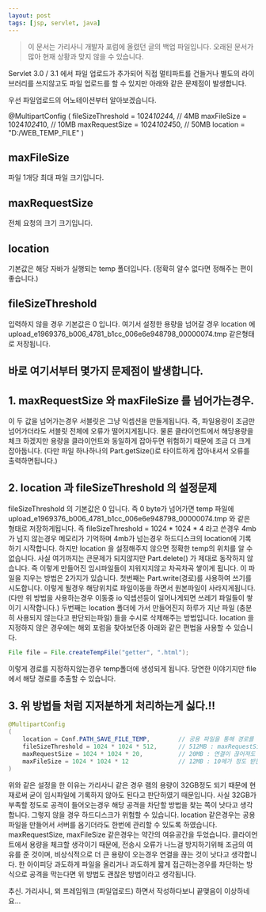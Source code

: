 ```yaml
---
layout: post
tags: [jsp, servlet, java]
---
```


> 이 문서는 가리사니 개발자 포럼에 올렸던 글의 백업 파일입니다.
오래된 문서가 많아 현재 상황과 맞지 않을 수 있습니다.


Servlet 3.0 / 3.1 에서 파일 업로드가 추가되어 직접 멀티파트를 건들거나 별도의 라이브러리를 쓰지않고도 파일 업로드를 할 수 있지만 아래와 같은 문제점이 발생합니다.

우선 파일업로드의 어노테이션부터 알아보겠습니다.

@MultipartConfig
(
	fileSizeThreshold = 1024*1024*4,	// 4MB
	maxFileSize = 1024*1024*10,		// 10MB
	maxRequestSize = 1024*1024*50,	// 50MB
	location = "D:/WEB_TEMP_FILE"
)

## maxFileSize
파일 1개당 최대 파일 크기입니다.

## maxRequestSize
전체 요청의 크기 크기입니다.

## location
기본값은 해당 자바가 실행되는 temp 폴더입니다.
(정확히 알수 없다면 정해주는 편이 좋습니다.)

## fileSizeThreshold
입력하지 않을 경우 기본값은 0 입니다.
여기서 설정한 용량을 넘어갈 경우 location 에 upload_e1969376_b006_4781_b1cc_006e6e948798_00000074.tmp 같은형태로 저장됩니다.


## 바로 여기서부터 **몇가지 문제점**이 발생합니다.

## 1. maxRequestSize 와 maxFileSize 를 넘어가는경우.
이 두 값을 넘어가는경우 서블릿은 그냥 익셉션을 만들게됩니다.
즉, 파일용량이 조금만 넘어가더라도 서블릿 전체에 오류가 떨어지게됩니다.
물론 클라이언트에서 해당용량을 체크 하겠지만 용량을 클라이언트와 동일하게 잡아두면 위험하기 때문에 조금 더 크게 잡아둡니다.
(다만 파일 하나하나의 Part.getSize()로 타이트하게 잡아내셔서 오류를 출력하면됩니다.)

## 2. location 과 fileSizeThreshold 의 설정문제
fileSizeThreshold 의 기본값은 0 입니다.
즉 0 byte가 넘어가면 temp 파일에 upload_e1969376_b006_4781_b1cc_006e6e948798_00000074.tmp 와 같은 형태로 저장하게됩니다.
즉 fileSizeThreshold = 1024 * 1024 * 4  라고 쓴경우 4mb가 넘지 않는경우 메모리가 기억하며 4mb가 넘는경우 하드디스크의 location에 기록하기 시작합니다.
하지만 location 을 설정해주지 않으면 정확한 temp의 위치를 알 수 없습니다.
사실 여기까지는 큰문제가 되지않지만 Part.delete() 가 제대로 동작하지 않습니다. 즉 이렇게 만들어진 임시파일들이 지워지지않고 차곡차곡 쌓이게 됩니다.
이 파일을 지우는 방법은 2가지가 있습니다. 첫번째는 Part.write(경로)를 사용하여 쓰기를 시도합니다. 이렇게 될경우 해당위치로 파일이동을 하면서 원본파일이 사라지게됩니다.
(다만 위 방법을 사용하는경우 이동중 io 익셉션등이 일어나게되면 쓰레기 파일들이 쌓이기 시작합니다.)
두번째는 location 폴더에 가서 만들어진지 하루가 지난 파일 (충분히 사용되지 않는다고 판단되는파일) 들을 수시로 삭제해주는 방법입니다.
location 을 지정하지 않은 경우에는 해외 포럼을 찾아보던중 아래와 같은 편법을 사용할 수 있습니다.
``` java
File file = File.createTempFile("getter", ".html");
```
이렇게 경로를 지정하지않는경우 temp폴더에 생성되게 됩니다.
당연한 이야기지만 file에서 해당 경로를 추출할 수 있습니다.

## 3. 위 방법들 처럼 지저분하게 처리하는게 싫다.!!
``` java
@MultipartConfig
(
	location = Conf.PATH_SAVE_FILE_TEMP,		// 공용 파일을 통해 경로를 하나로 관리한다.
	fileSizeThreshold = 1024 * 1024 * 512,		// 512MB : maxRequestSize 보다 높게 설정하여 임시파일을 하드디스크에 기록하지 않도록 만든다.
	maxRequestSize = 1024 * 1024 * 20,			// 20MB : 연결이 끊어져도 될만한 충분한 용량을 설정한다. 다중파일을 받는다면 해당만큼 올려준다.
	maxFileSize = 1024 * 1024 * 12				// 12MB : 10메가 정도 받는다는 생각으로 12메가를 선언했다.
)
```
위와 같은 설정을 한 이유는 가리사니 같은 경우 램의 용량이 32GB정도 되기 때문에 현재로써 굳이 임시파일에 기록하지 않아도 된다고 판단하였기 때문입니다.
사실 32GB가 부족할 정도로 공격이 들어오는경우 해당 공격을 차단할 방법을 찾는 쪽이 낫다고 생각합니다. 그렇지 않을 경우 하드디스크가 위험할 수 있습니다.
location 같은경우는 공용파일을 만들어서 서버를 옴기더라도 한번에 관리할 수 있도록 하였습니다.
maxRequestSize, maxFileSize 같은경우는 약간의 여유공간을 두었습니다. 클라이언트에서 용량을 체크할 생각이기 때문에, 전송시 오류가 나느걸 방지하기위해 조금의 여유를 준 것이며, 비상식적으로 더 큰 용량이 오는경우 연결을 끊는 것이 낫다고 생각합니다.
한 아이피당 과도하게 파일을 올리거나 과도하게 짧게 접근하는경우를 차단하는 방식으로 공격을 막는다면 위 방법도 괜찮은 방법이라고 생각됩니다.


추신.
가리사니, 뫼 프레임워크 (파일업로드) 하면서 작성하다보니 끝맺음이 이상하네요...